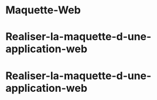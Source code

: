 # Maquette-Web
# Realiser-la-maquette-d-une-application-web
# Realiser-la-maquette-d-une-application-web

